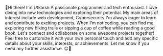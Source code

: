 👋Hi there! I'm Utkarsh
A passionate programmer and tech enthusiast. 
I love diving into new technologies and exploring their potential. 
My main areas of interest include web development, Cybersecurity 
I'm always eager to learn and contribute to exciting projects. 
When I'm not coding, you can find me exploring new hiking trails or sipping a cup of coffee while reading a good book.
Let's connect and collaborate on some awesome projects together!  
Feel free to customize it with your own personal touch and add any specific details about your skills, interests, or achievements. 
Let me know if you need any further assistance. 😊🚀

<!---
Speedyy29/Speedyy29 is a ✨ special ✨ repository because its `README.md` (this file) appears on your GitHub profile.
You can click the Preview link to take a look at your changes.
--->
